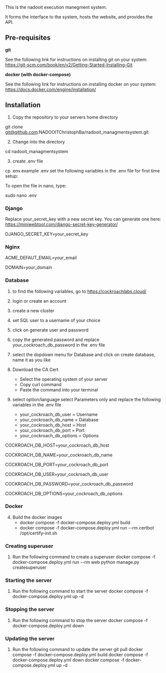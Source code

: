 This is the nadooit execution manegment system.

It forms the interface to the system, hosts the website, and provides the API.

## Pre-requisites
**git**

See the following link for instructions on installing git on your system: https://git-scm.com/book/en/v2/Getting-Started-Installing-Git

**docker (with docker-compose)**

See the following link for instructions on installing docker on your system: https://docs.docker.com/engine/installation/


## Installation
1. Copy the repository to your servers home directory

git clone git@github.com:NADOOITChristophBa/nadooit_managmentsystem.git

2. Change into the directory

cd nadooit_managmentsystem

3. create .env file

cp .env.example .env
set the following variables in the .env file for first time setup:

To open the file in nano, type:

sudo nano .env

### Django
Replace your_secret_key with a new secret key. You can generate one here: https://miniwebtool.com/django-secret-key-generator/

DJANGO_SECRET_KEY=your_secret_key

### Nginx

ACME_DEFAUT_EMAIL=your_email

DOMAIN=your_domain

### Database

1. to find the following variables, go to https://cockroachlabs.cloud/
2. login or create an account
3. create a new cluster
4. set SQL user  to a username of your choice
5. click on generate user and password
6. copy the generated password and replace your_cockroach_db_password in the .env file
7. select the dopdown menu for Database and click on create database, name it as you like
8. Download the CA Cert
    - Select the operating system of your server
    - Copy curl command
    - Paste the command into your terminal

9. select option/language select Parameters only and replace the following variables in the .env file
    - your_cockroach_db_user = Username
    - your_cockroach_db_name = Database
    - your_cockroach_db_host = Host
    - your_cockroach_db_port = Port
    - your_cockroach_db_options = Options

COCKROACH_DB_HOST=your_cockroach_db_host

COCKROACH_DB_NAME=your_cockroach_db_name

COCKROACH_DB_PORT=your_cockroach_db_port

COCKROACH_DB_USER=your_cockroach_db_user

COCKROACH_DB_PASSWORD=your_cockroach_db_password

COCKROACH_DB_OPTIONS=your_cockroach_db_options

### Docker
4. Build the docker images
    - docker compose -f docker-compose.deploy.yml build
    - docker compose -f docker-compose.deploy.yml run --rm certbot /opt/certify-init.sh


### Creating superuser
1. Run the following command to create a superuser
docker compose -f docker-compose.deploy.yml run --rm web python manage.py createsuperuser

### Starting the server
1. Run the following command to start the server
docker compose -f docker-compose.deploy.yml up -d

### Stopping the server
1. Run the following command to stop the server
docker compose -f docker-compose.deploy.yml down

### Updating the server
1. Run the following command to update the server
git pull
docker compose -f docker-compose.deploy.yml build
docker compose -f docker-compose.deploy.yml down
docker compose -f docker-compose.deploy.yml up -d
